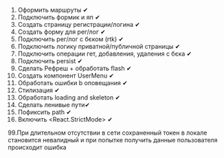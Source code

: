 1. Оформить маршруты ✔
2. Подключить формик и яп ✔
3. Создать страницу регистрации/логина ✔
4. Создать форму для рег/лог ✔
5. Подключить рег/лог с бєком (rtk) ✔
6. Подключить логику приватной/публичной страницы ✔
7. Подключить операции гет, добавления, удаления с бєка ✔
8. Подключить persist ✔
9. Сделать Рефреш + обработать flash ✔
10. Создать компонент UserMenu ✔
11. Обработать ошибки b оповещания ✔
12. Стилизация ✔
13. Обработать loading and skeleton ✔
14. Сделать ленивые пути✔
15. Пофиксить path ✔
16. Включить <React.StrictMode> ✔

99.При длительном отсутствии в сети сохраненный токен в локале становится
невалидный и при попытке получить данные пользователя происходит ошибка
